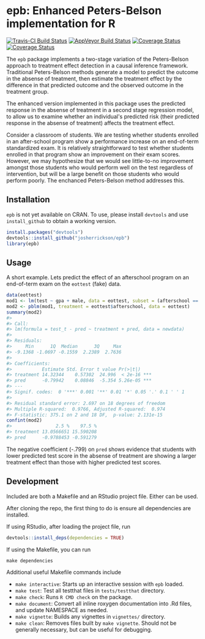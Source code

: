 <!-- README.md is generated from README.Rmd. Please edit that file -->
epb: Enhanced Peters-Belson implementation for R
================================================

[![Travis-CI Build Status](https://travis-ci.org/josherrickson/epb.svg?branch=master)](https://travis-ci.org/josherrickson/epb) [![AppVeyor Build Status](https://ci.appveyor.com/api/projects/status/github/josherrickson/epb?branch=master&svg=true)](https://ci.appveyor.com/project/josherrickson/epb) [![Coverage Status](https://img.shields.io/codecov/c/github/josherrickson/epb/master.svg)](https://codecov.io/github/josherrickson/epb?branch=master) [![Coverage Status](https://img.shields.io/coveralls/josherrickson/epb.svg)](https://coveralls.io/r/josherrickson/epb?branch=master)

The `epb` package implements a two-stage variation of the Peters-Belson approach to treatment effect detection in a causal inference framework. Traditional Peters-Belson methods generate a model to predict the outcome in the absense of treatment, then estimate the treatment effect by the difference in that predicted outcome and the observed outcome in the treatment group.

The enhanced version implemented in this package uses the predicted response in the absense of treatment in a second stage regression model, to allow us to examine whether an individual's predicted risk (their predicted response in the absense of treatment) affects the treatment effect.

Consider a classroom of students. We are testing whether students enrolled in an after-school program show a performance increase on an end-of-term standardized exam. It is relatively straightforward to test whether students enrolled in that program show an improvement on their exam scores. However, we may hypothesize that we would see little-to-no improvement amongst those students who would perform well on the test regardless of intervention, but will be a large benefit on those students who would perform poorly. The enchanced Peters-Belson method addresses this.

Installation
------------

`epb` is not yet available on CRAN. To use, please install `devtools` and use `install_github` to obtain a working version.

``` r
install.packages("devtools")
devtools::install_github("josherrickson/epb")
library(epb)
```

Usage
-----

A short example. Lets predict the effect of an afterschool program on an end-of-term exam on the `eottest` (fake) data.

``` r
data(eottest)
mod1 <- lm(test ~ gpa + male, data = eottest, subset = (afterschool == 0))
mod2 <- pblm(mod1, treatment = eottest$afterschool, data = eottest)
summary(mod2)
#> 
#> Call:
#> lm(formula = test_t - pred ~ treatment + pred, data = newdata)
#> 
#> Residuals:
#>     Min      1Q  Median      3Q     Max 
#> -9.1368 -1.0697 -0.1559  2.2389  2.7636 
#> 
#> Coefficients:
#>           Estimate Std. Error t value Pr(>|t|)    
#> treatment 14.32344    0.57302  24.996  < 2e-16 ***
#> pred      -0.79942    0.08846  -5.354 5.26e-05 ***
#> ---
#> Signif. codes:  0 '***' 0.001 '**' 0.01 '*' 0.05 '.' 0.1 ' ' 1
#> 
#> Residual standard error: 2.697 on 18 degrees of freedom
#> Multiple R-squared:  0.9766, Adjusted R-squared:  0.974 
#> F-statistic: 375.1 on 2 and 18 DF,  p-value: 2.131e-15
confint(mod2)
#>                2.5 %    97.5 %
#> treatment 13.0566651 15.590208
#> pred      -0.9788453 -0.591279
```

The negative coefficient (-.799) on `pred` shows evidence that students with lower predicted test score in the absense of treatment are showing a larger treatment effect than those with higher predicted test scores.

Development
-----------

Included are both a Makefile and an RStudio project file. Either can be used.

After cloning the repo, the first thing to do is ensure all dependencies are installed.

If using RStudio, after loading the project file, run

``` r
devtools::install_deps(dependencies = TRUE)
```

If using the Makefile, you can run

    make dependencies

Additional useful Makefile commands include

-   `make interactive`: Starts up an interactive session with `epb` loaded.
-   `make test`: Test all testthat files in `tests/testthat` directory.
-   `make check`: Runs `R CMD check` on the package.
-   `make document`: Convert all inline roxygen documentation into .Rd files, and update NAMESPACE as needed.
-   `make vignette`: Builds any vignettes in `vignettes/` directory.
-   `make clean`: Removes files built by `make vignette`. Should not be generally necessary, but can be useful for debugging.
